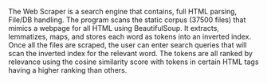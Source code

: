 The Web Scraper is a search engine that contains, full HTML parsing, File/DB handling. The program scans the static corpus (37500 files) that mimics a webpage for all HTML using BeautifulSoup. It extracts, lemmatizes, maps, and stores each word as tokens into an inverted index. Once all the files are scraped, the user can enter search queries that will scan the inverted index for the relevant word. The tokens are all ranked by relevance using the cosine similarity score with tokens in certain HTML tags having a higher ranking than others.
